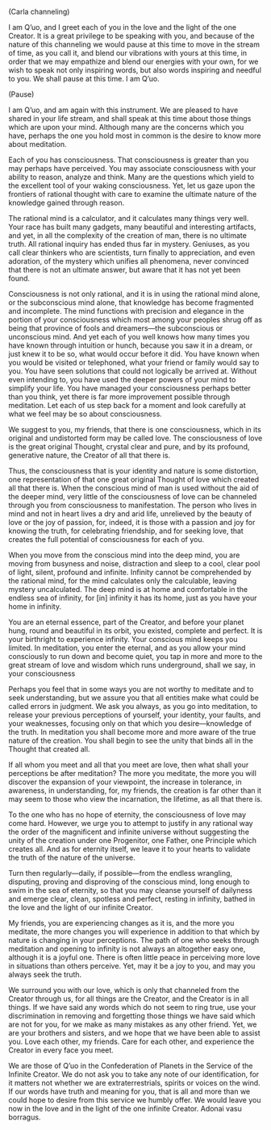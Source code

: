 <p class="channel-type">(Carla channeling)</p>
<p>I am Q’uo, and I greet each of you in the love and the light of the one Creator. It is a great privilege to be speaking with you, and because of the nature of this channeling we would pause at this time to move in the stream of time, as you call it, and blend our vibrations with yours at this time, in order that we may empathize and blend our energies with your own, for we wish to speak not only inspiring words, but also words inspiring and needful to you. We shall pause at this time. I am Q’uo.</p>
<p class="comment">(Pause)</p>
<p>I am Q’uo, and am again with this instrument. We are pleased to have shared in your life stream, and shall speak at this time about those things which are upon your mind. Although many are the concerns which you have, perhaps the one you hold most in common is the desire to know more about meditation.</p>
<p>Each of you has consciousness. That consciousness is greater than you may perhaps have perceived. You may associate consciousness with your ability to reason, analyze and think. Many are the questions which yield to the excellent tool of your waking consciousness. Yet, let us gaze upon the frontiers of rational thought with care to examine the ultimate nature of the knowledge gained through reason.</p>
<p>The rational mind is a calculator, and it calculates many things very well. Your race has built many gadgets, many beautiful and interesting artifacts, and yet, in all the complexity of the creation of man, there is no ultimate truth. All rational inquiry has ended thus far in mystery. Geniuses, as you call clear thinkers who are scientists, turn finally to appreciation, and even adoration, of the mystery which unifies all phenomena, never convinced that there is not an ultimate answer, but aware that it has not yet been found.</p>
<p>Consciousness is not only rational, and it is in using the rational mind alone, or the subconscious mind alone, that knowledge has become fragmented and incomplete. The mind functions with precision and elegance in the portion of your consciousness which most among your peoples shrug off as being that province of fools and dreamers—the subconscious or unconscious mind. And yet each of you well knows how many times you have known through intuition or hunch, because you saw it in a dream, or just knew it to be so, what would occur before it did. You have known when you would be visited or telephoned, what your friend or family would say to you. You have seen solutions that could not logically be arrived at. Without even intending to, you have used the deeper powers of your mind to simplify your life. You have managed your consciousness perhaps better than you think, yet there is far more improvement possible through meditation. Let each of us step back for a moment and look carefully at what we feel may be so about consciousness.</p>
<p>We suggest to you, my friends, that there is one consciousness, which in its original and undistorted form may be called love. The consciousness of love is the great original Thought, crystal clear and pure, and by its profound, generative nature, the Creator of all that there is.</p>
<p>Thus, the consciousness that is your identity and nature is some distortion, one representation of that one great original Thought of love which created all that there is. When the conscious mind of man is used without the aid of the deeper mind, very little of the consciousness of love can be channeled through you from consciousness to manifestation. The person who lives in mind and not in heart lives a dry and arid life, unrelieved by the beauty of love or the joy of passion, for, indeed, it is those with a passion and joy for knowing the truth, for celebrating friendship, and for seeking love, that creates the full potential of consciousness for each of you.</p>
<p>When you move from the conscious mind into the deep mind, you are moving from busyness and noise, distraction and sleep to a cool, clear pool of light, silent, profound and infinite. Infinity cannot be comprehended by the rational mind, for the mind calculates only the calculable, leaving mystery uncalculated. The deep mind is at home and comfortable in the endless sea of infinity, for [in] infinity it has its home, just as you have your home in infinity.</p>
<p>You are an eternal essence, part of the Creator, and before your planet hung, round and beautiful in its orbit, you existed, complete and perfect. It is your birthright to experience infinity. Your conscious mind keeps you limited. In meditation, you enter the eternal, and as you allow your mind consciously to run down and become quiet, you tap in more and more to the great stream of love and wisdom which runs underground, shall we say, in your consciousness</p>
<p>Perhaps you feel that in some ways you are not worthy to meditate and to seek understanding, but we assure you that all entities make what could be called errors in judgment. We ask you always, as you go into meditation, to release your previous perceptions of yourself, your identity, your faults, and your weaknesses, focusing only on that which you desire—knowledge of the truth. In meditation you shall become more and more aware of the true nature of the creation. You shall begin to see the unity that binds all in the Thought that created all.</p>
<p>If all whom you meet and all that you meet are love, then what shall your perceptions be after meditation? The more you meditate, the more you will discover the expansion of your viewpoint, the increase in tolerance, in awareness, in understanding, for, my friends, the creation is far other than it may seem to those who view the incarnation, the lifetime, as all that there is.</p>
<p>To the one who has no hope of eternity, the consciousness of love may come hard. However, we urge you to attempt to justify in any rational way the order of the magnificent and infinite universe without suggesting the unity of the creation under one Progenitor, one Father, one Principle which creates all. And as for eternity itself, we leave it to your hearts to validate the truth of the nature of the universe.</p>
<p>Turn then regularly—daily, if possible—from the endless wrangling, disputing, proving and disproving of the conscious mind, long enough to swim in the sea of eternity, so that you may cleanse yourself of dailyness and emerge clear, clean, spotless and perfect, resting in infinity, bathed in the love and the light of our infinite Creator.</p>
<p>My friends, you are experiencing changes as it is, and the more you meditate, the more changes you will experience in addition to that which by nature is changing in your perceptions. The path of one who seeks through meditation and opening to infinity is not always an altogether easy one, although it is a joyful one. There is often little peace in perceiving more love in situations than others perceive. Yet, may it be a joy to you, and may you always seek the truth.</p>
<p>We surround you with our love, which is only that channeled from the Creator through us, for all things are the Creator, and the Creator is in all things. If we have said any words which do not seem to ring true, use your discrimination in removing and forgetting those things we have said which are not for you, for we make as many mistakes as any other friend. Yet, we are your brothers and sisters, and we hope that we have been able to assist you. Love each other, my friends. Care for each other, and experience the Creator in every face you meet.</p>
<p>We are those of Q’uo in the Confederation of Planets in the Service of the Infinite Creator. We do not ask you to take any note of our identification, for it matters not whether we are extraterrestrials, spirits or voices on the wind. If our words have truth and meaning for you, that is all and more than we could hope to desire from this service we humbly offer. We would leave you now in the love and in the light of the one infinite Creator. Adonai vasu borragus.</p>